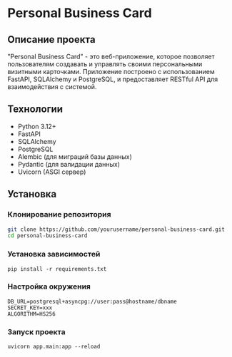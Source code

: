 # Personal Business Card

## Описание проекта

"Personal Business Card" - это веб-приложение, которое позволяет пользователям создавать и управлять своими персональными визитными карточками. Приложение построено с использованием FastAPI, SQLAlchemy и PostgreSQL, и предоставляет RESTful API для взаимодействия с системой.

## Технологии

- Python 3.12+
- FastAPI
- SQLAlchemy
- PostgreSQL
- Alembic (для миграций базы данных)
- Pydantic (для валидации данных)
- Uvicorn (ASGI сервер)

## Установка

### Клонирование репозитория

```bash
git clone https://github.com/yourusername/personal-business-card.git
cd personal-business-card
```

### Установка зависимостей

`pip install -r requirements.txt`

### Настройка окружения

```DB_URL=postgresql+asyncpg://username:password@localhost/dbname
DB_URL=postgresql+asyncpg://user:pass@hostname/dbname
SECRET_KEY=xxx
ALGORITHM=HS256
```

### Запуск проекта

`uvicorn app.main:app --reload`